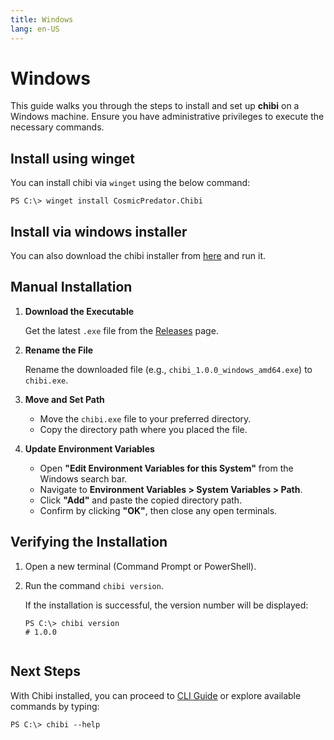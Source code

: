 ```yaml
---
title: Windows
lang: en-US
---
```


# Windows
This guide walks you through the steps to install and set up **chibi** on a Windows machine. Ensure you have administrative privileges to execute the necessary commands.

## Install using winget
You can install chibi via `winget` using the below command:
```shell
PS C:\> winget install CosmicPredator.Chibi
```

## Install via windows installer
You can also download the chibi installer from [here](https://github.com/CosmicPredator/chibi-cli/releases/latest) and run it.


## Manual Installation
1. **Download the Executable**

    Get the latest `.exe` file from the [Releases](https://github.com/CosmicPredator/chibi-cli/releases/latest) page.

2. **Rename the File**

    Rename the downloaded file (e.g., `chibi_1.0.0_windows_amd64.exe`) to `chibi.exe`.

3. **Move and Set Path**

    - Move the `chibi.exe` file to your preferred directory.  
    - Copy the directory path where you placed the file.

4. **Update Environment Variables** 

   - Open **"Edit Environment Variables for this System"** from the Windows search bar.  
   - Navigate to **Environment Variables > System Variables > Path**.  
   - Click **"Add"** and paste the copied directory path.  
   - Confirm by clicking **"OK"**, then close any open terminals.

## Verifying the Installation

1. Open a new terminal (Command Prompt or PowerShell).
2. Run the command `chibi version`.

   If the installation is successful, the version number will be displayed:
   ```shell
   PS C:\> chibi version
   # 1.0.0


## Next Steps
With Chibi installed, you can proceed to [CLI Guide](../02_cli_guide/index) or explore available commands by typing:
```shell
PS C:\> chibi --help
```